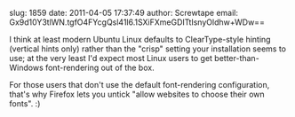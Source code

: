 slug:    1859
date:    2011-04-05 17:37:49
author:  Screwtape
email:   Gx9d10Y3tlWN.tgfO4FYcgQsl41l6.1SXiFXmeGDITtIsnyOldhw+WDw==

I think at least modern Ubuntu Linux defaults to ClearType-style
hinting (vertical hints only) rather than the "crisp" setting your
installation seems to use; at the very least I'd expect most Linux
users to get better-than-Windows font-rendering out of the box.

For those users that don't use the default font-rendering
configuration, that's why Firefox lets you untick "allow websites to
choose their own fonts". :)
